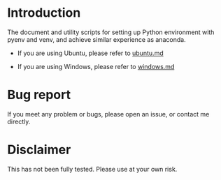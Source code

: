 # Introduction
The document and utility scripts for setting up Python environment with pyenv and venv, and achieve similar experience as anaconda.

- If you are using Ubuntu, please refer to [ubuntu.md](ubuntu.md)

- If you are using Windows, please refer to [windows.md](windows.md)

# Bug report
If you meet any problem or bugs, please open an issue, or contact me directly.

# Disclaimer
This has not been fully tested. Please use at your own risk.